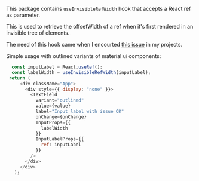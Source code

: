 This package contains `useInvisibleRefWidth` hook that accepts a React ref as parameter.

This is used to retrieve the offsetWidth of a ref when it's first rendered in an invisible tree of elements.

The need of this hook came when I encourted [this issue](https://github.com/mui-org/material-ui/issues/17355) in my projects.

Simple usage with outlined variants of material ui components:

```javascript
  const inputLabel = React.useRef();
  const labelWidth = useInvisibleRefWidth(inputLabel);
 return (
     <div className="App">
       <div style={{ display: "none" }}>
         <TextField
           variant="outlined"
           value={value}
           label="Input label with issue OK"
           onChange={onChange}
           InputProps={{
             labelWidth
           }}
           InputLabelProps={{
             ref: inputLabel
           }}
         />
       </div>
     </div>
   );

```
